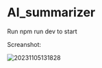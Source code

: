 # AI_summarizer<br>

Run npm run dev to start<br>

Screanshot:<br>


![20231105131828](https://github.com/xinjiewang1998/AI_summarizer/assets/126059094/fc6c2a96-1c36-42e0-b3d4-78281561006c)

 
 
